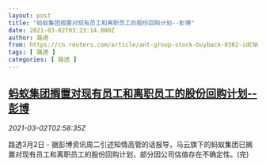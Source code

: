```yaml
---
layout: post
title: "蚂蚁集团搁置对现有员工和离职员工的股份回购计划--彭博"
date: 2021-03-02T03:23:14.000Z
author: 路透
from: https://cn.reuters.com/article/ant-group-stock-buyback-0302-idCNKCS2AU06M
tags: [ 路透 ]
categories: [ 路透 ]
---
```

<!--1614655394000-->
[蚂蚁集团搁置对现有员工和离职员工的股份回购计划--彭博](https://cn.reuters.com/article/ant-group-stock-buyback-0302-idCNKCS2AU06M)
------

<div>
<div><i>2021-03-02T02:58:35Z</i></div><p>路透3月2日 - 据彭博资讯周二引述知情高管的话报导，马云旗下的蚂蚁集团已搁置对现有员工和离职员工的股份回购计划，部分因公司估值存在不确定性。(完)</p>
</div>
